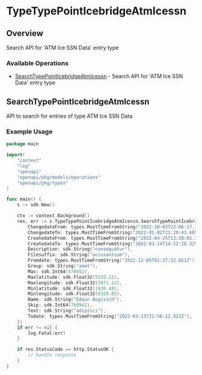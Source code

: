 # TypeTypePointIcebridgeAtmIcessn

## Overview

Search API for 'ATM Ice SSN Data' entry type

### Available Operations

* [SearchTypePointIcebridgeAtmIcessn](#searchtypepointicebridgeatmicessn) - Search API for 'ATM Ice SSN Data' entry type

## SearchTypePointIcebridgeAtmIcessn

API to search for entries of type ATM Ice SSN Data

### Example Usage

```go
package main

import(
	"context"
	"log"
	"openapi"
	"openapi/pkg/models/operations"
	"openapi/pkg/types"
)

func main() {
    s := sdk.New()

    ctx := context.Background()
    res, err := s.TypeTypePointIcebridgeAtmIcessn.SearchTypePointIcebridgeAtmIcessn(ctx, operations.SearchTypePointIcebridgeAtmIcessnRequest{
        ChangedateFrom: types.MustTimeFromString("2022-10-03T23:06:17.189Z"),
        ChangedateTo: types.MustTimeFromString("2022-01-02T21:29:43.687Z"),
        CreatedateFrom: types.MustTimeFromString("2022-04-25T13:28:01.783Z"),
        CreatedateTo: types.MustTimeFromString("2022-03-14T14:52:18.325Z"),
        Description: sdk.String("consequatur"),
        Filesuffix: sdk.String("accusantium"),
        Fromdate: types.MustTimeFromString("2022-12-05T01:37:32.821Z"),
        Group: sdk.String("amet"),
        Max: sdk.Int64(578452),
        Maxlatitude: sdk.Float32(5525.12),
        Maxlongitude: sdk.Float32(3971.12),
        Minlatitude: sdk.Float32(1930.48),
        Minlongitude: sdk.Float32(6328.85),
        Name: sdk.String("Edwin Bogisich"),
        Skip: sdk.Int64(760942),
        Text: sdk.String("adipisci"),
        Todate: types.MustTimeFromString("2022-03-13T22:56:12.922Z"),
    })
    if err != nil {
        log.Fatal(err)
    }

    if res.StatusCode == http.StatusOK {
        // handle response
    }
}
```
